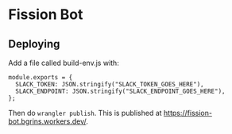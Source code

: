 
# Fission Bot

## Deploying

Add a file called build-env.js with:

```
module.exports = {
  SLACK_TOKEN: JSON.stringify("SLACK_TOKEN_GOES_HERE"),
  SLACK_ENDPOINT: JSON.stringify("SLACK_ENDPOINT_GOES_HERE"),
};
```

Then do `wrangler publish`. This is published at https://fission-bot.bgrins.workers.dev/.